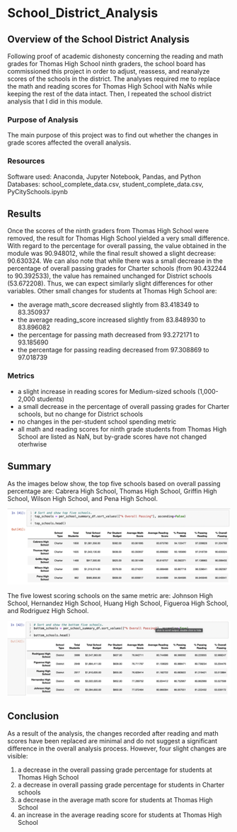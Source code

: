 # School_District_Analysis
## Overview of the School District Analysis
Following proof of academic dishonesty concerning the reading and math grades for Thomas High School ninth graders, the school board has commissioned this project in order to adjust, reassess, and reanalyze scores of the schools in the district. The analyses required me to replace the math and reading scores for Thomas High School with NaNs while keeping the rest of the data intact. Then, I repeated the school district analysis that I did in this module.

### Purpose of Analysis
The main purpose of this project was to find out whether the changes in grade scores affected the overall analysis.

### Resources
Software used: Anaconda, Jupyter Notebook, Pandas, and Python
Databases: school_complete_data.csv, student_complete_data.csv, PyCitySchools.ipynb

## Results
Once the scores of the ninth graders from Thomas High School were removed, the result for Thomas High School yielded a very small difference. With regard to the percentage for overall passing, the value obtained in the module was 90.948012, while the final result showed a slight decrease: 90.630324. We can also note that while there was a small decrease in the percentage of overall passing grades for Charter schools (from 90.432244 to 90.392533), the value has remained unchanged for District schools (53.672208). Thus, we can expect similarly slight differences for other variables. Other small changes for students at Thomas High School are:

* the average math_score decreased slightly from 83.418349 to 83.350937 
* the average reading_score increased slightly from 83.848930 to 83.896082 
* the percentage for passing math decreased from 93.272171 to 93.185690 
* the percentage for passing reading decreased from 97.308869 to 97.018739 

### Metrics
* a slight increase in reading scores for Medium-sized schools (1,000-2,000 students)
* a small decrease in the percentage of overall passing grades for Charter schools, but no change for District schools
* no changes in the per-student school spending metric
* all math and reading scores for ninth grade students from Thomas High School are listed as NaN, but by-grade scores have not changed oterhwise

## Summary
As the images below show, the top five schools based on overall passing percentage are: Cabrera High School, Thomas High School, Griffin High School, Wilson High School, and Pena High School.

![Screen Shot 2021-09-13 at 3.58.24 AM.png](https://github.com/Irina-Preotescu/School_District_Analysis/blob/1f82e2a5522b19138860aa2f2c84128c271138fe/Screen%20Shot%202021-09-13%20at%203.58.24%20AM.png)


The five lowest scoring schools on the same metric are: Johnson High School, Hernandez High School, Huang High School, Figueroa High School, and Rodriguez High School.

![Screen Shot 2021-09-13 at 3.58.55 AM.png](https://github.com/Irina-Preotescu/School_District_Analysis/blob/b302c5c62cf5383ea699b4fc00241783b3777b7e/Screen%20Shot%202021-09-13%20at%203.58.55%20AM.png)

## Conclusion
As a result of the analysis, the changes recorded after reading and math scores have been replaced are minimal and do not suggest a significant difference in the overall analysis process. However, four slight changes are visible:
1. a decrease in the overall passing grade percentage for students at Thomas High School
2. a decrease in overall passing grade percentage for students in Charter schools
3. a decrease in the average math score for students at Thomas High School
4. an increase in the average reading score for students at Thomas High School
